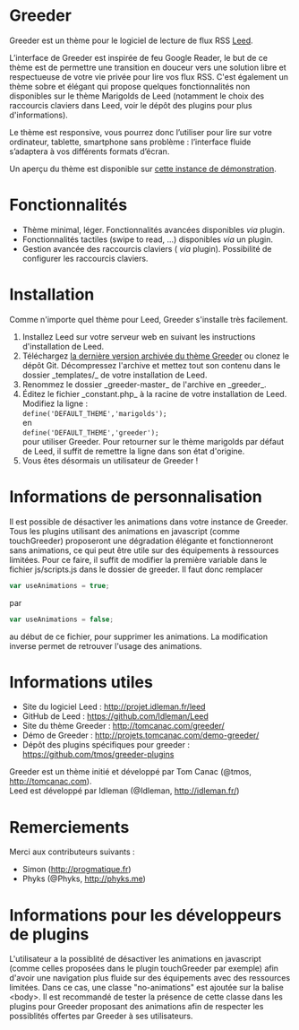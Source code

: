 Greeder
======

Greeder est un thème pour le logiciel de lecture de flux RSS <a href="https://github.com/ldleman/Leed">Leed</a>.

L’interface de Greeder est inspirée de feu Google Reader, le but de ce thème est de permettre une transition en douceur vers une solution libre et respectueuse de votre vie privée pour lire vos flux RSS. C'est également un thème sobre et élégant qui propose quelques fonctionnalités non disponibles sur le thème Marigolds de Leed (notamment le choix des raccourcis claviers dans Leed, voir le dépôt des plugins pour plus d'informations). 

Le thème est responsive, vous pourrez donc l’utiliser pour lire sur votre ordinateur, tablette, smartphone sans problème : l’interface fluide s’adaptera à vos différents formats d’écran.

Un aperçu du thème est disponible sur <a href="http://projets.tomcanac.com/demo-greeder/">cette instance de démonstration</a>.

# Fonctionnalités

* Thème minimal, léger. Fonctionnalités avancées disponibles _via_ plugin.
* Fonctionnalités tactiles (swipe to read, ...) disponibles _via_ un plugin.
* Gestion avancée des raccourcis claviers ( _via_ plugin). Possibilité de configurer les raccourcis claviers.

# Installation

Comme n'importe quel thème pour Leed, Greeder s'installe très facilement.

<ol>
	<li>Installez Leed sur votre serveur web en suivant les instructions d'installation de Leed.</li>
    <li>Téléchargez <a href="https://github.com/tmos/greeder/archive/master.zip">la dernière version archivée du thème Greeder</a> ou clonez le dépôt Git. Décompressez l'archive et mettez tout son contenu dans le dossier _templates/_ de votre installation de Leed.
    <li>Renommez le dossier _greeder-master_ de l'archive en _greeder_.</li>
   	<li>Éditez le fichier _constant.php_ à la racine de votre installation de Leed. Modifiez la ligne :<br/>
        <code>define('DEFAULT_THEME','marigolds');</code><br/>
    	en<br/>
        <code>define('DEFAULT_THEME','greeder');</code><br/>
        pour utiliser Greeder. Pour retourner sur le thème marigolds par défaut de Leed, il suffit de remettre la ligne dans son état d'origine.</li>
     <li>Vous êtes désormais un utilisateur de Greeder !</li>
</ol>

# Informations de personnalisation

Il est possible de désactiver les animations dans votre instance de Greeder. Tous les plugins utilisant des animations en javascript (comme touchGreeder) proposeront une dégradation élégante et fonctionneront sans animations, ce qui peut être utile sur des équipements à ressources limitées. Pour ce faire, il suffit de modifier la première variable dans le fichier js/scripts.js dans le dossier de greeder. Il faut donc remplacer 
```js
var useAnimations = true;
```
par
```js
var useAnimations = false;
```
au début de ce fichier, pour supprimer les animations. La modification inverse permet de retrouver l'usage des animations.

# Informations utiles

* Site du logiciel Leed : http://projet.idleman.fr/leed
* GitHub de Leed : https://github.com/ldleman/Leed
* Site du thème Greeder : http://tomcanac.com/greeder/
* Démo de Greeder : http://projets.tomcanac.com/demo-greeder/
* Dépôt des plugins spécifiques pour greeder : https://github.com/tmos/greeder-plugins

Greeder est un thème initié et développé par Tom Canac (@tmos, http://tomcanac.com).<br/>
Leed est développé par Idleman (@Idleman, http://idleman.fr/)

# Remerciements

Merci aux contributeurs suivants :

* Simon (http://progmatique.fr)
* Phyks (@Phyks, http://phyks.me)

# Informations pour les développeurs de plugins

L'utilisateur a la possiblité de désactiver les animations en javascript (comme celles proposées dans le plugin touchGreeder par exemple) afin d'avoir une navigation plus fluide sur des équipements avec des ressources limitées. Dans ce cas, une classe "no-animations" est ajoutée sur la balise &lt;body&gt;. Il est recommandé de tester la présence de cette classe dans les plugins pour Greeder proposant des animations afin de respecter les possiblités offertes par Greeder à ses utilisateurs.
